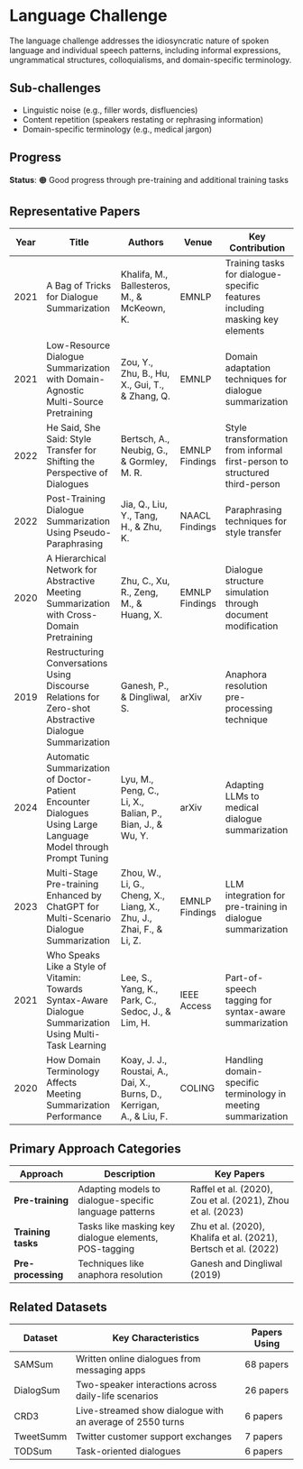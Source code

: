 # Language Challenge

The language challenge addresses the idiosyncratic nature of spoken language and individual speech patterns, including informal expressions, ungrammatical structures, colloquialisms, and domain-specific terminology.

## Sub-challenges
- Linguistic noise (e.g., filler words, disfluencies)
- Content repetition (speakers restating or rephrasing information)
- Domain-specific terminology (e.g., medical jargon)

## Progress
**Status**: 🟠 Good progress through pre-training and additional training tasks

## Representative Papers

| Year | Title | Authors | Venue | Key Contribution |
|------|-------|---------|-------|-----------------|
| 2021 | A Bag of Tricks for Dialogue Summarization | Khalifa, M., Ballesteros, M., & McKeown, K. | EMNLP | Training tasks for dialogue-specific features including masking key elements |
| 2021 | Low-Resource Dialogue Summarization with Domain-Agnostic Multi-Source Pretraining | Zou, Y., Zhu, B., Hu, X., Gui, T., & Zhang, Q. | EMNLP | Domain adaptation techniques for dialogue summarization |
| 2022 | He Said, She Said: Style Transfer for Shifting the Perspective of Dialogues | Bertsch, A., Neubig, G., & Gormley, M. R. | EMNLP Findings | Style transformation from informal first-person to structured third-person |
| 2022 | Post-Training Dialogue Summarization Using Pseudo-Paraphrasing | Jia, Q., Liu, Y., Tang, H., & Zhu, K. | NAACL Findings | Paraphrasing techniques for style transfer |
| 2020 | A Hierarchical Network for Abstractive Meeting Summarization with Cross-Domain Pretraining | Zhu, C., Xu, R., Zeng, M., & Huang, X. | EMNLP Findings | Dialogue structure simulation through document modification |
| 2019 | Restructuring Conversations Using Discourse Relations for Zero-shot Abstractive Dialogue Summarization | Ganesh, P., & Dingliwal, S. | arXiv | Anaphora resolution pre-processing technique |
| 2024 | Automatic Summarization of Doctor-Patient Encounter Dialogues Using Large Language Model through Prompt Tuning | Lyu, M., Peng, C., Li, X., Balian, P., Bian, J., & Wu, Y. | arXiv | Adapting LLMs to medical dialogue summarization |
| 2023 | Multi-Stage Pre-training Enhanced by ChatGPT for Multi-Scenario Dialogue Summarization | Zhou, W., Li, G., Cheng, X., Liang, X., Zhu, J., Zhai, F., & Li, Z. | EMNLP Findings | LLM integration for pre-training in dialogue summarization |
| 2021 | Who Speaks Like a Style of Vitamin: Towards Syntax-Aware Dialogue Summarization Using Multi-Task Learning | Lee, S., Yang, K., Park, C., Sedoc, J., & Lim, H. | IEEE Access | Part-of-speech tagging for syntax-aware summarization |
| 2020 | How Domain Terminology Affects Meeting Summarization Performance | Koay, J. J., Roustai, A., Dai, X., Burns, D., Kerrigan, A., & Liu, F. | COLING | Handling domain-specific terminology in meeting summarization |

## Primary Approach Categories

| Approach | Description | Key Papers |
|----------|-------------|------------|
| **Pre-training** | Adapting models to dialogue-specific language patterns | Raffel et al. (2020), Zou et al. (2021), Zhou et al. (2023) |
| **Training tasks** | Tasks like masking key dialogue elements, POS-tagging | Zhu et al. (2020), Khalifa et al. (2021), Bertsch et al. (2022) |
| **Pre-processing** | Techniques like anaphora resolution | Ganesh and Dingliwal (2019) |

## Related Datasets

| Dataset | Key Characteristics | Papers Using |
|---------|---------------------|--------------|
| SAMSum | Written online dialogues from messaging apps | 68 papers |
| DialogSum | Two-speaker interactions across daily-life scenarios | 26 papers |
| CRD3 | Live-streamed show dialogue with an average of 2550 turns | 6 papers |
| TweetSumm | Twitter customer support exchanges | 7 papers |
| TODSum | Task-oriented dialogues | 6 papers |
